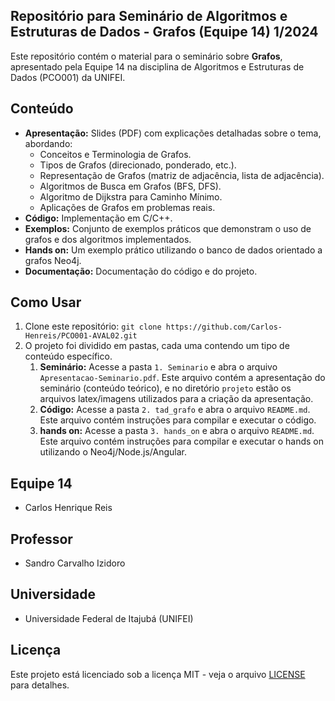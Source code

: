 ## Repositório para Seminário de Algoritmos e Estruturas de Dados - Grafos (Equipe 14) 1/2024

Este repositório contém o material para o seminário sobre **Grafos**, apresentado pela Equipe 14 na disciplina de Algoritmos e Estruturas de Dados (PCO001) da UNIFEI.

## Conteúdo

* **Apresentação:** Slides (PDF) com explicações detalhadas sobre o tema, abordando:
    - Conceitos e Terminologia de Grafos.
    - Tipos de Grafos (direcionado, ponderado, etc.).
    - Representação de Grafos (matriz de adjacência, lista de adjacência).
    - Algoritmos de Busca em Grafos (BFS, DFS).
    - Algoritmo de Dijkstra para Caminho Mínimo.
    - Aplicações de Grafos em problemas reais.
* **Código:** Implementação em C/C++.
* **Exemplos:** Conjunto de exemplos práticos que demonstram o uso de grafos e dos algoritmos implementados.
* **Hands on:** Um exemplo prático utilizando o banco de dados orientado a grafos Neo4j.
* **Documentação:** Documentação do código e do projeto.

## Como Usar

1. Clone este repositório: `git clone https://github.com/Carlos-Henreis/PCO001-AVAL02.git`
2. O projeto foi dividido em pastas, cada uma contendo um tipo de conteúdo específico.
    1. **Seminário:** Acesse a pasta `1. Seminario` e abra o arquivo `Apresentacao-Seminario.pdf`. Este arquivo contém a apresentação do seminário (conteúdo teórico), e no diretório `projeto` estão os arquivos latex/imagens utilizados para a criação da apresentação.
    2. **Código:** Acesse a pasta `2. tad_grafo` e abra o arquivo `README.md`. Este arquivo contém instruções para compilar e executar o código.
    3. **hands on:** Acesse a pasta `3. hands_on` e abra o arquivo `README.md`. Este arquivo contém instruções para compilar e executar o hands on utilizando o Neo4j/Node.js/Angular.


## Equipe 14

* Carlos Henrique Reis

## Professor

* Sandro Carvalho Izidoro

## Universidade

* Universidade Federal de Itajubá (UNIFEI)

## Licença

Este projeto está licenciado sob a licença MIT - veja o arquivo [LICENSE](LICENSE) para detalhes.